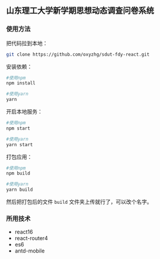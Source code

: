 ## 山东理工大学新学期思想动态调查问卷系统

### 使用方法

把代码拉到本地：

```bash
git clone https://github.com/oxyzhg/sdut-fdy-react.git
```

安装依赖：

```bash
#使用npm
npm install

#使用yarn
yarn
```

开启本地服务：

```bash
#使用npm
npm start

#使用yarn
yarn start
```

打包应用：

```bash
#使用npm
npm build

#使用yarn
yarn build
```

然后把打包后的文件 `build` 文件夹上传就行了，可以改个名字。



### 所用技术

- react16
- react-router4
- es6
- antd-mobile

